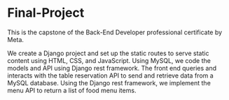 # Final-Project

This is the capstone of the Back-End Developer professional certificate by Meta. 

We create a Django project and set up the static routes to serve static content using HTML, CSS, and JavaScript. 
Using MySQL, we code the models and API using Django rest framework. 
The front end queries and interacts with the table reservation API to send and retrieve data from a MySQL database.
Using the Django rest framework, we implement the menu API to return a list of food menu items.
